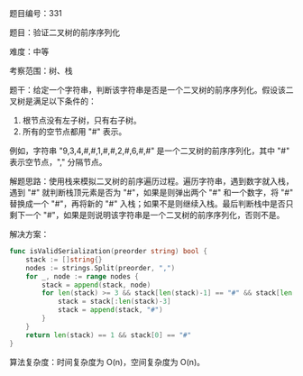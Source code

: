 题目编号：331

题目：验证二叉树的前序序列化

难度：中等

考察范围：树、栈

题干：给定一个字符串，判断该字符串是否是一个二叉树的前序序列化。假设该二叉树是满足以下条件的：

1. 根节点没有左子树，只有右子树。
2. 所有的空节点都用 "#" 表示。

例如，字符串 "9,3,4,#,#,1,#,#,2,#,6,#,#" 是一个二叉树的前序序列化，其中 "#" 表示空节点，"," 分隔节点。

解题思路：使用栈来模拟二叉树的前序遍历过程。遍历字符串，遇到数字就入栈，遇到 "#" 就判断栈顶元素是否为 "#"，如果是则弹出两个 "#" 和一个数字，将 "#" 替换成一个 "#"，再将新的 "#" 入栈；如果不是则继续入栈。最后判断栈中是否只剩下一个 "#"，如果是则说明该字符串是一个二叉树的前序序列化，否则不是。

解决方案：

```go
func isValidSerialization(preorder string) bool {
    stack := []string{}
    nodes := strings.Split(preorder, ",")
    for _, node := range nodes {
        stack = append(stack, node)
        for len(stack) >= 3 && stack[len(stack)-1] == "#" && stack[len(stack)-2] == "#" && stack[len(stack)-3] != "#" {
            stack = stack[:len(stack)-3]
            stack = append(stack, "#")
        }
    }
    return len(stack) == 1 && stack[0] == "#"
}
```

算法复杂度：时间复杂度为 O(n)，空间复杂度为 O(n)。